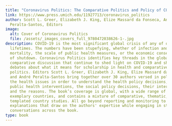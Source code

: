```yaml
---
title: "Coronavirus Politics: The Comparative Politics and Policy of COVID-19"
link: https://www.press.umich.edu/11927713/coronavirus_politics
author: Scott L. Greer, Elizabeth J. King, Elize Massard da Fonseca, André
  Peralta-Santos, Editors
image:
  alt: Cover of Coronavirus Politics
  file: /assets/_images_covers_full_9780472038626-1-.jpg
description: COVID-19 is the most significant global crisis of any of our
  lifetimes. The numbers have been stupefying, whether of infection and
  mortality, the scale of public health measures, or the economic consequences
  of shutdown. Coronavirus Politics identifies key threads in the global
  comparative discussion that continue to shed light on COVID-19 and shape
  debates about what it means for scholarship in health and comparative
  politics. Editors Scott L. Greer, Elizabeth J. King, Elize Massard da Fonseca,
  and André Peralta-Santos bring together over 30 authors versed in politics and
  the health issues in order to understand the health policy decisions, the
  public health interventions, the social policy decisions, their interactions,
  and the reasons. The book’s coverage is global, with a wide range of key and
  exemplary countries, and contains a mixture of comparative, thematic, and
  templated country studies. All go beyond reporting and monitoring to develop
  explanations that draw on the authors' expertise while engaging in structured
  conversations across the book.
type: book
---
```

